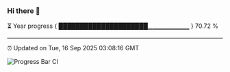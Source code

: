 ### Hi there 👋

⏳ Year progress { █████████████████████▁▁▁▁▁▁▁▁▁ } 70.72 %

---

⏰ Updated on Tue, 16 Sep 2025 03:08:16 GMT

![Progress Bar CI](https://github.com/IshwaranRudhara/GIT-ACTION/workflows/Progress%20Bar%20CI/badge.svg)
